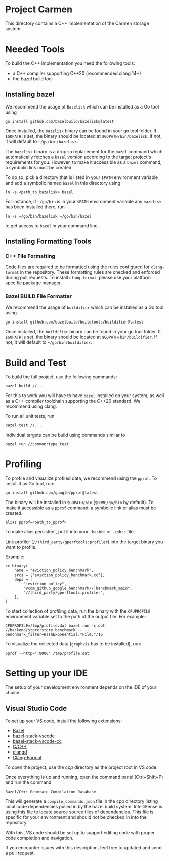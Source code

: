 # Project Carmen
This directory contains a C++ implementation of the Carmen storage system.

# Needed Tools
To build the C++ implementation you need the following tools:
 - a C++ compiler supporting C++20 (recommended clang 14+)
 - the bazel build tool

## Installing bazel
We recommend the usage of `Bazelisk` which can be installed as a Go tool using
```
go install github.com/bazelbuild/bazelisk@latest
```
Once installed, the `bazelisk` binary can be found in your go tool folder. If
`$GOPATH` is set, the binary should be located at `$GOPATH/bin/bazelisk`. If
not, it will default to `~/go/bin/bazelisk`.

The `bazelisk` binary is a drop-in replacement for the `bazel` command which
automatically fetches a `bazel` version according to the target project's
requirements for you. However, to make it accessible as a `bazel` command, a
symbolic link must be created.

To do so, pick a directory that is listed in your `$PATH` environment variable
and add a symbolic named `bazel` in this directory using
```
ln -s <path_to_bazelisk> bazel
```
For instance, if `~/go/bin` is in your `$PATH` environment variable any
`bazelisk` has been installed there, run
```
ln -s ~/go/bin/bazelisk ~/go/bin/bazel
```
to get access to `bazel` in your command line.

## Installing Formatting Tools

### C++ File Formatting
Code files are required to be formatted using the rules configured for
`clang-format` in the repository. These formatting rules are checked and
enforced during pull requests. To install `clang-format`, please use your 
platform specific package manager.

### Bazel BUILD File Formatter
We recommend the usage of `buildifier` which can be installed as a Go tool using
```
go install github.com/bazelbuild/buildtools/buildifier@latest
```
Once installed, the `buildifier` binary can be found in your go tool folder. If
`$GOPATH` is set, the binary should be located at `$GOPATH/bin/buildifier`. If
not, it will default to `~/go/bin/buildifier`.

# Build and Test
To build the full project, use the following commands:
```
bazel build //...
```

For this to work you will have to have `bazel` installed on your system,
as well as a C++ compiler toolchain supporting the C++20 standard. We
recommend using clang.

To run all unit tests, run
```
bazel test //...
```

Individual targets can be build using commands similar to
```
bazel run //common:type_test
```

# Profiling
To profile and visualize profiled data, we recommend using the `pprof`.
To install it as Go tool, run:
```
go install github.com/google/pprof@latest
```

The binary will be installed in `$GOPATH/bin` (`$HOME/go/bin` by default). To 
make it accessible as a `pprof` command, a symbolic link or alias must be created.
```
alias pprof=<path_to_pprof>
```
To make alias persistent, put it into your `.bashrc` or `.zshrc` file.

Link profiler (`//third_party/gperftools:profiler`) into the target binary you 
want to profile.

Example:
```
cc_binary(
    name = "eviction_policy_benchmark",
    srcs = ["eviction_policy_benchmark.cc"],
    deps = [
        ":eviction_policy",
        "@com_github_google_benchmark//:benchmark_main",
        "//third_party/gperftools:profiler",
    ],
)
```
To start collection of profiling data, run the binary with the `CPUPROFILE` 
environment variable set to the path of the output file. For example:
```
CPUPROFILE=/tmp/profile.dat bazel run -c opt //backend/store:store_benchmark -- --benchmark_filter=HashExponential.*File.*/16
```

To visualize the collected data (`graphviz` has to be installed), run:
```
pprof --http=":8000" /tmp/profile.dat
```

# Setting up your IDE
The setup of your development environment depends on the IDE of your choice.

## Visual Studio Code
To set up your VS code, install the following extensions:
 - [Bazel](https://marketplace.visualstudio.com/items?itemName=BazelBuild.vscode-bazel)
 - [bazel-stack-vscode](https://marketplace.visualstudio.com/items?itemName=StackBuild.bazel-stack-vscode)
 - [bazel-stack-vscode-cc](https://marketplace.visualstudio.com/items?itemName=StackBuild.bazel-stack-vscode-cc)
 - [C/C++](https://marketplace.visualstudio.com/items?itemName=ms-vscode.cpptools)
 - [clangd](https://marketplace.visualstudio.com/items?itemName=llvm-vs-code-extensions.vscode-clangd)
 - [Clang-Format](https://marketplace.visualstudio.com/items?itemName=xaver.clang-format)

To open the project, use the *cpp* directory as the project root in VS code.

Once everything is up and running, open the command panel (Ctrl+Shift+P) and run the command
```
Bazel/C++: Generate Compilation Database
```
This will generate a `compile_commands.json` file in the cpp directory listing local code
dependencies pulled in by the bazel build system. IntelliSense is using this file to locate
source source files of dependencies. This file is specific for your environment and should
not be checked in into the repository.

With this, VS code should be set up to support editing code with proper code completion and
navigation.

If you encounter issues with this description, feel free to updated and send a pull request.
